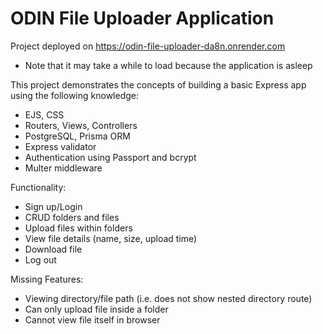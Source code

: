 # ODIN File Uploader Application
Project deployed on https://odin-file-uploader-da8n.onrender.com

- Note that it may take a while to load because the application is asleep

This project demonstrates the concepts of building a basic Express app using the following knowledge:
- EJS, CSS
- Routers, Views, Controllers
- PostgreSQL, Prisma ORM
- Express validator
- Authentication using Passport and bcrypt
- Multer middleware

Functionality:
- Sign up/Login
- CRUD folders and files
- Upload files within folders
- View file details (name, size, upload time)
- Download file
- Log out

Missing Features:
- Viewing directory/file path (i.e. does not show nested directory route)
- Can only upload file inside a folder
- Cannot view file itself in browser